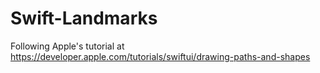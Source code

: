 # Swift-Landmarks

Following Apple's tutorial at https://developer.apple.com/tutorials/swiftui/drawing-paths-and-shapes
